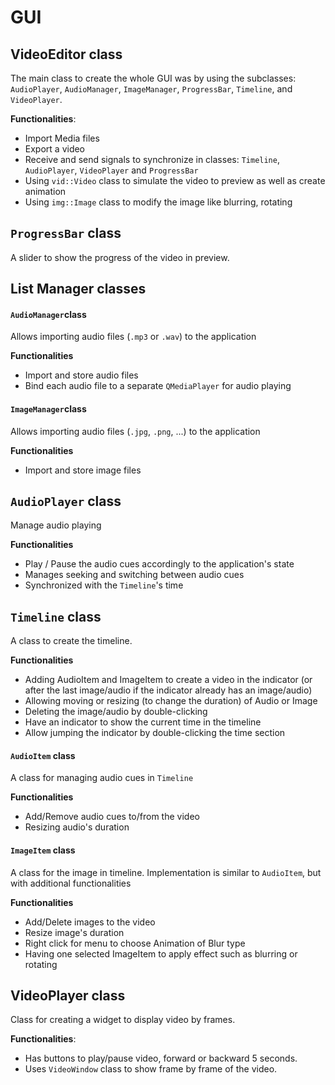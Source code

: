 # GUI

## VideoEditor class

The main class to create the whole GUI was by using the subclasses: `AudioPlayer`, `AudioManager`, `ImageManager`, `ProgressBar`, `Timeline`, and `VideoPlayer`.

__Functionalities__:
- Import Media files
- Export a video
- Receive and send signals to synchronize in classes: `Timeline`, `AudioPlayer`, `VideoPlayer` and `ProgressBar`
- Using `vid::Video` class to simulate the video to preview as well as create animation
- Using `img::Image` class to modify the image like blurring, rotating

## `ProgressBar` class

A slider to show the progress of the video in preview.

## List Manager classes

#### `AudioManager`class

Allows importing audio files (`.mp3` or `.wav`) to the application

__Functionalities__
- Import and store audio files
- Bind each audio file to a separate `QMediaPlayer` for audio playing


#### `ImageManager`class

Allows importing audio files (`.jpg`, `.png`, ...) to the application

__Functionalities__
- Import and store image files

## `AudioPlayer` class

Manage audio playing

__Functionalities__
- Play / Pause the audio cues accordingly to the application's state
- Manages seeking and switching between audio cues
- Synchronized with the `Timeline`'s time


## `Timeline` class

A class to create the timeline.

__Functionalities__
- Adding AudioItem and ImageItem to create a video in the indicator (or after the last image/audio if the indicator already has an image/audio)
- Allowing moving or resizing (to change the duration) of Audio or Image
- Deleting the image/audio by double-clicking
- Have an indicator to show the current time in the timeline
- Allow jumping the indicator by double-clicking the time section

#### `AudioItem` class

A class for managing audio cues in `Timeline`

__Functionalities__
- Add/Remove audio cues to/from the video
- Resizing audio's duration


#### `ImageItem` class

A class for the image in timeline. Implementation is similar to `AudioItem`, but with additional functionalities

__Functionalities__
- Add/Delete images to the video
- Resize image's duration
- Right click for menu to choose Animation of Blur type
- Having one selected ImageItem to apply effect such as blurring or rotating


## VideoPlayer class

Class for creating a widget to display video by frames.

__Functionalities__:
- Has buttons to play/pause video, forward or backward 5 seconds.
- Uses `VideoWindow` class to show frame by frame of the video.